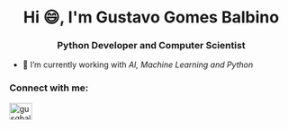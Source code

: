 <h1 align="center">Hi 😄, I'm Gustavo Gomes Balbino</h1>
<h3 align="center">Python Developer and Computer Scientist</h3>

- 🔭 I’m currently working with *AI, Machine Learning and Python*


<h3 align="left">Connect with me:</h3>
<p align="left">
<a href="https://linkedin.com/in/gusgbalbino" target="blank"><img align="center" src="https://raw.githubusercontent.com/rahuldkjain/github-profile-readme-generator/master/src/images/icons/Social/linked-in-alt.svg" alt="gusgbalbino" height="30" width="40" /></a>
</p>
